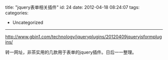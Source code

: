 title: "jquery表单相关插件"
id: 24
date: 2012-04-18 08:24:07
tags: 
categories: 
- Uncategorized
---

http://www.gbin1.com/technology/jqueryplugins/20120409jqueryjsformplugins/

转一网址，非茶实用的几款用于表单的jquery插件。日后一一整理。